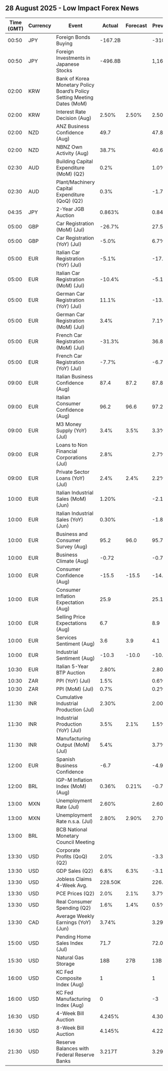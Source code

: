 ## 28 August 2025 - Low Impact Forex News

| Time (GMT) | Currency | Event | Actual | Forecast | Previous |
|------|----------|-------|--------|----------|----------|
| 00:50 | JPY | Foreign Bonds Buying | -167.2B |  | -310.9B |
| 00:50 | JPY | Foreign Investments in Japanese Stocks | -496.8B |  | 1,167.0B |
| 02:00 | KRW | Bank of Korea Monetary Policy Board’s Policy Setting Meeting Dates (MoM) |  |  |  |
| 02:00 | KRW | Interest Rate Decision (Aug) | 2.50% | 2.50% | 2.50% |
| 02:00 | NZD | ANZ Business Confidence (Aug) | 49.7 |  | 47.8 |
| 02:00 | NZD | NBNZ Own Activity (Aug) | 38.7% |  | 40.6% |
| 02:30 | AUD | Building Capital Expenditure (MoM) (Q2) | 0.2% |  | 1.0% |
| 02:30 | AUD | Plant/Machinery Capital Expenditure (QoQ) (Q2) | 0.3% |  | -1.7% |
| 04:35 | JPY | 2-Year JGB Auction | 0.863% |  | 0.841% |
| 05:00 | GBP | Car Registration (MoM) (Jul) | -26.7% |  | 27.5% |
| 05:00 | GBP | Car Registration (YoY) (Jul) | -5.0% |  | 6.7% |
| 05:00 | EUR | Italian Car Registration (YoY) (Jul) | -5.1% |  | -17.4% |
| 05:00 | EUR | Italian Car Registration (MoM) (Jul) | -10.4% |  | -5.1% |
| 05:00 | EUR | German Car Registration (YoY) (Jul) | 11.1% |  | -13.8% |
| 05:00 | EUR | German Car Registration (MoM) (Jul) | 3.4% |  | 7.1% |
| 05:00 | EUR | French Car Registration (MoM) (Jul) | -31.3% |  | 36.8% |
| 05:00 | EUR | French Car Registration (YoY) (Jul) | -7.7% |  | -6.7% |
| 09:00 | EUR | Italian Business Confidence (Aug) | 87.4 | 87.2 | 87.8 |
| 09:00 | EUR | Italian Consumer Confidence (Aug) | 96.2 | 96.6 | 97.2 |
| 09:00 | EUR | M3 Money Supply (YoY) (Jul) | 3.4% | 3.5% | 3.3% |
| 09:00 | EUR | Loans to Non Financial Corporations (Jul) | 2.8% |  | 2.7% |
| 09:00 | EUR | Private Sector Loans (YoY) (Jul) | 2.4% | 2.4% | 2.2% |
| 10:00 | EUR | Italian Industrial Sales (MoM) (Jun) | 1.20% |  | -2.10% |
| 10:00 | EUR | Italian Industrial Sales (YoY) (Jun) | 0.30% |  | -1.80% |
| 10:00 | EUR | Business and Consumer Survey (Aug) | 95.2 | 96.0 | 95.7 |
| 10:00 | EUR | Business Climate (Aug) | -0.72 |  | -0.71 |
| 10:00 | EUR | Consumer Confidence (Aug) | -15.5 | -15.5 | -14.7 |
| 10:00 | EUR | Consumer Inflation Expectation (Aug) | 25.9 |  | 25.1 |
| 10:00 | EUR | Selling Price Expectations (Aug) | 6.7 |  | 8.9 |
| 10:00 | EUR | Services Sentiment (Aug) | 3.6 | 3.9 | 4.1 |
| 10:00 | EUR | Industrial Sentiment (Aug) | -10.3 | -10.0 | -10.5 |
| 10:30 | EUR | Italian 5-Year BTP Auction | 2.80% |  | 2.80% |
| 10:30 | ZAR | PPI (YoY) (Jul) | 1.5% |  | 0.6% |
| 10:30 | ZAR | PPI (MoM) (Jul) | 0.7% |  | 0.2% |
| 11:30 | INR | Cumulative Industrial Production (Jul) | 2.30% |  | 2.00% |
| 11:30 | INR | Industrial Production (YoY) (Jul) | 3.5% | 2.1% | 1.5% |
| 11:30 | INR | Manufacturing Output (MoM) (Jul) | 5.4% |  | 3.7% |
| 12:00 | EUR | Spanish Business Confidence | -6.7 |  | -4.9 |
| 12:00 | BRL | IGP-M Inflation Index (MoM) (Aug) | 0.36% | 0.21% | -0.77% |
| 13:00 | MXN | Unemployment Rate (Jul) | 2.60% |  | 2.60% |
| 13:00 | MXN | Unemployment Rate n.s.a. (Jul) | 2.80% | 2.90% | 2.70% |
| 13:00 | BRL | BCB National Monetary Council Meeting |  |  |  |
| 13:30 | USD | Corporate Profits (QoQ) (Q2) | 2.0% |  | -3.3% |
| 13:30 | USD | GDP Sales (Q2) | 6.8% | 6.3% | -3.1% |
| 13:30 | USD | Jobless Claims 4-Week Avg. | 228.50K |  | 226.00K |
| 13:30 | USD | PCE Prices (Q2) | 2.0% | 2.1% | 3.7% |
| 13:30 | USD | Real Consumer Spending (Q2) | 1.6% | 1.4% | 0.5% |
| 13:30 | CAD | Average Weekly Earnings (YoY) (Jun) | 3.74% |  | 3.29% |
| 15:00 | USD | Pending Home Sales Index (Jul) | 71.7 |  | 72.0 |
| 15:30 | USD | Natural Gas Storage | 18B | 27B | 13B |
| 16:00 | USD | KC Fed Composite Index (Aug) | 1 |  | 1 |
| 16:00 | USD | KC Fed Manufacturing Index (Aug) | 0 |  | -3 |
| 16:30 | USD | 4-Week Bill Auction | 4.245% |  | 4.300% |
| 16:30 | USD | 8-Week Bill Auction | 4.145% |  | 4.220% |
| 21:30 | USD | Reserve Balances with Federal Reserve Banks | 3.217T |  | 3.298T |
